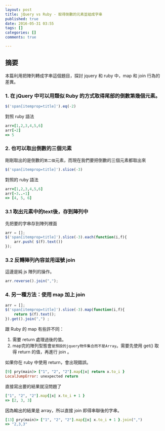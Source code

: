 ```yaml
---
layout: post
title: jQuery vs Ruby - 取得倒數的元素並組成字串
published: true
date: 2016-05-31 03:55
tags: []
categories: []
comments: true

---
```

## 摘要

本篇利用把陣列轉成字串這個題目，探討 jquery 和 ruby 中，map 和 join 行為的差異。

### 1. 在 jQuery 中可以用類似 Ruby 的方式取得尾部的倒數第幾個元素。

```js
$('span[itemprop=title]').eq(-2)
```

對照 ruby 語法

```rb
arr=[1,2,3,4,5,6]
arr[-2]
=> 5
```


### 2. 也可以取出倒數的三個元素

剛剛取出的是倒數的`第二個`元素，而現在我們要把倒數的三個元素都取出來

```js
$('span[itemprop=title]').slice(-3)
```

對照的 ruby 語法

```rb
arr=[1,2,3,4,5,6]
arr[-3..-1]
=> [4, 5, 6]
```


### 3.1 取出元素中的text後，存到陣列中

先把要的字串存到陣列裡面

```js
arr = [];
$('span[itemprop=title]').slice(-3).each(function(i,f){ 
	arr.push( $(f).text()) 
});
```

### 3.2 反轉陣列內容並用逗號 join

這邊是純 js 陣列的操作。

```js
arr.reverse().join(",");
```

### 4. 另一種方法：使用 map 加上 join 

```js
arr = [];
$('span[itemprop=title]').slice(-3).map(function(i,f){ 
	return $(f).text();
}).get().join(",") ;
```

跟 Ruby 的 map 有些許不同：

1. 需要 return 處理過後的值。
2. map完的陣列型態會`是預設的jquery物件集合而不是Array`。需要先使用 get() 取得 return 的值，再進行 join 。

如果你在 ruby 中使用 return，會出現錯誤。

```rb
[9] pry(main)> ["1", "2", "2"].map{|x| return x.to_i }
LocalJumpError: unexpected return
```

直接寫出要的結果就沒問題了

```rb
["1", "2", "2"].map{|x| x.to_i + 1 }
=> [2, 3, 3]
```

因為輸出的結果是 array，所以直接 join 即得串聯後的字串。

```rb
[13] pry(main)> ["1", "2", "2"].map{|x| x.to_i + 1 }.join(",")
=> "2,3,3"
```